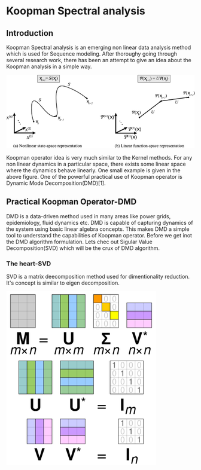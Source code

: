 # Koopman Spectral analysis
## Introduction
Koopman Spectral analysis is an emerging non linear data analysis method which is used for Sequence modeling. After thoroughy going through several research work, there has been an attempt to give an idea about the Koopman analysis in a simple way. 

<img src="./mimages.png">

Koopman operator idea is very much similar to the Kernel methods. For any non linear dynamics in a particular space, there exists some linear space where the dynamics behave linearly. One small example is given in the above figure. One of the powerful practical use of Koopman operator is Dynamic Mode Decomposition(DMD)[1].

## Practical Koopman Operator-DMD

DMD is a data-driven method used in many areas like power grids, epidemiology, fluid dynamics etc. DMD is capable of capturing dynamics of the system using basic linear algebra concepts. This makes DMD a simple tool to understand the capabilities of Koopman operator. Before we get inot the DMD algorithm formulation. Lets chec out Sigular Value Decomposition(SVD) which will be the crux of DMD algorithm.

### The heart-SVD
SVD is a matrix deecomposition method used for dimentionality reduction. It's concept is similar to eigen decomposition.  


<img src="svd.png" width="400">
